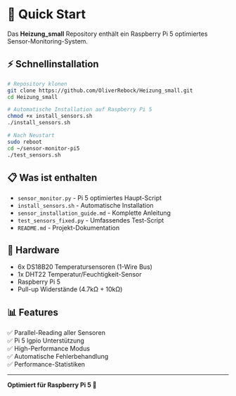 # 🚀 Quick Start

Das **Heizung_small** Repository enthält ein Raspberry Pi 5 optimiertes Sensor-Monitoring-System.

## ⚡ Schnellinstallation

```bash
# Repository klonen
git clone https://github.com/OliverRebock/Heizung_small.git
cd Heizung_small

# Automatische Installation auf Raspberry Pi 5
chmod +x install_sensors.sh
./install_sensors.sh

# Nach Neustart
sudo reboot
cd ~/sensor-monitor-pi5
./test_sensors.sh
```

## 📋 Was ist enthalten

- `sensor_monitor.py` - Pi 5 optimiertes Haupt-Script
- `install_sensors.sh` - Automatische Installation
- `sensor_installation_guide.md` - Komplette Anleitung
- `test_sensors_fixed.py` - Umfassendes Test-Script
- `README.md` - Projekt-Dokumentation

## 🔧 Hardware

- 6x DS18B20 Temperatursensoren (1-Wire Bus)
- 1x DHT22 Temperatur/Feuchtigkeit-Sensor
- Raspberry Pi 5
- Pull-up Widerstände (4.7kΩ + 10kΩ)

## 📊 Features

✅ Parallel-Reading aller Sensoren  
✅ Pi 5 lgpio Unterstützung  
✅ High-Performance Modus  
✅ Automatische Fehlerbehandlung  
✅ Performance-Statistiken  

---

**Optimiert für Raspberry Pi 5 🍓**
